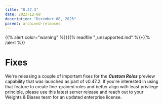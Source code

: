 ```yaml
---
title: "0.47.3"
date: 2023-12-08
description: "December 08, 2023"
parent: archived-releases
---
```


{{% alert color="warning" %}}{{% readfile "_unsupported.md" %}}{{% /alert %}}

# Fixes

We're releasing a couple of important fixes for the _**Custom Roles**_ preview capability that was launched as part of v0.47.2. If you're interested in using that feature to create fine-grained roles and better align with least privilege principle, please use this latest server release and reach out to your Weights & Biases team for an updated enterprise license.
